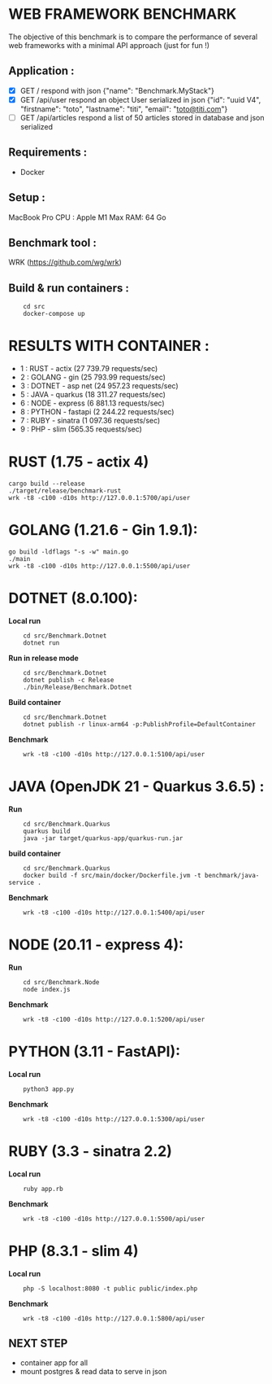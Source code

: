 WEB FRAMEWORK BENCHMARK
=======================

The objective of this benchmark is to compare the performance of several web frameworks with a minimal API approach (just for fun !)

Application :
-------------

- [x] GET / respond with json {"name": "Benchmark.MyStack"}
- [x] GET /api/user respond an object User serialized in json {"id": "uuid V4", "firstname": "toto", "lastname": "titi", "email": "toto@titi.com"}
- [ ] GET /api/articles respond a list of 50 articles stored in database and json serialized

Requirements :
--------------

* Docker

Setup : 
-------

MacBook Pro 
CPU : Apple M1 Max
RAM: 64 Go

Benchmark tool : 
----------------

WRK (https://github.com/wg/wrk)

Build & run containers : 
------------------------

```console
    cd src
    docker-compose up
```

RESULTS WITH CONTAINER :
======================

* 1 : RUST - actix        (27 739.79 requests/sec)
* 2 : GOLANG - gin        (25 793.99 requests/sec)
* 3 : DOTNET - asp net    (24 957.23 requests/sec)
* 5 : JAVA - quarkus      (18 311.27 requests/sec)
* 6 : NODE - express      (6 881.13  requests/sec)
* 8 : PYTHON - fastapi    (2 244.22  requests/sec)
* 7 : RUBY - sinatra      (1 097.36  requests/sec)
* 9 : PHP - slim          (565.35    requests/sec)

RUST (1.75 - actix 4)
====================
    cargo build --release
    ./target/release/benchmark-rust
    wrk -t8 -c100 -d10s http://127.0.0.1:5700/api/user

GOLANG (1.21.6 - Gin 1.9.1):
==========================
    go build -ldflags "-s -w" main.go
    ./main
    wrk -t8 -c100 -d10s http://127.0.0.1:5500/api/user

DOTNET (8.0.100):
=================

**Local run**
```console
    cd src/Benchmark.Dotnet
    dotnet run
```

**Run in release mode**
```console
    cd src/Benchmark.Dotnet
    dotnet publish -c Release
    ./bin/Release/Benchmark.Dotnet
```

**Build container**
```console
    cd src/Benchmark.Dotnet
    dotnet publish -r linux-arm64 -p:PublishProfile=DefaultContainer
```

**Benchmark**
```console
    wrk -t8 -c100 -d10s http://127.0.0.1:5100/api/user
```

JAVA (OpenJDK 21 - Quarkus 3.6.5) :
===================================

**Run**
```console
    cd src/Benchmark.Quarkus
    quarkus build
    java -jar target/quarkus-app/quarkus-run.jar
```

**build container**
```console
    cd src/Benchmark.Quarkus
    docker build -f src/main/docker/Dockerfile.jvm -t benchmark/java-service .
```

**Benchmark**
```console
    wrk -t8 -c100 -d10s http://127.0.0.1:5400/api/user
```

NODE (20.11 - express 4):
=========================

**Run**
```console
    cd src/Benchmark.Node
    node index.js
```
    
**Benchmark**
```console
    wrk -t8 -c100 -d10s http://127.0.0.1:5200/api/user
```

PYTHON (3.11 - FastAPI):
========================

**Local run**
```console
    python3 app.py
```

**Benchmark**
```console
    wrk -t8 -c100 -d10s http://127.0.0.1:5300/api/user
```

RUBY (3.3 - sinatra 2.2)
========================

**Local run**
```console
    ruby app.rb
```

**Benchmark**
```console
    wrk -t8 -c100 -d10s http://127.0.0.1:5500/api/user
```

PHP (8.3.1 - slim 4)
==========

**Local run**
```console
    php -S localhost:8080 -t public public/index.php
```

**Benchmark**
```console
    wrk -t8 -c100 -d10s http://127.0.0.1:5800/api/user
```



## NEXT STEP

* container app for all
* mount postgres & read data to serve in json
